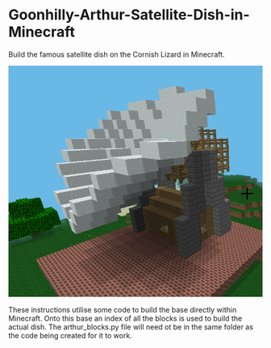 # Goonhilly-Arthur-Satellite-Dish-in-Minecraft
Build the famous satellite dish on the Cornish Lizard in Minecraft.

![Goonhilly Satellite dish in Minecraft](goonhilly_arthur_in_minecraft.png)

These instructions utilise some code to build the base directly within Minecraft. 
Onto this base an index of all the blocks is used to build the actual dish.
The arthur_blocks.py file will need ot be in the same folder as the code being created for it to work.
